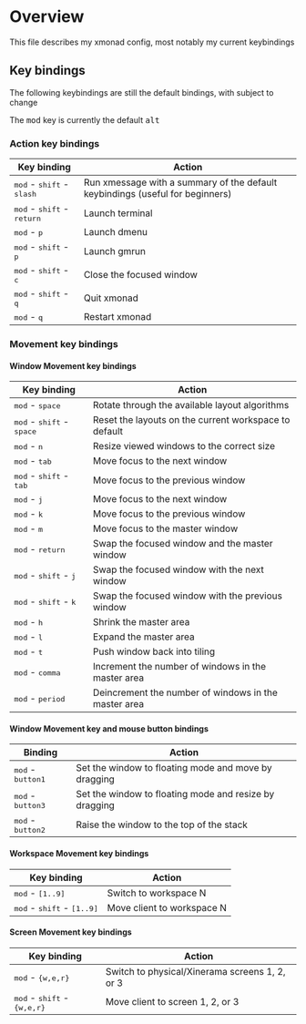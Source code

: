 # Overview

This file describes my xmonad config, most notably my current keybindings

## Key bindings

The following keybindings are still the default bindings, with subject to change

The <kbd>mod</kbd> key is currently the default <kbd>alt</kbd>

### Action key bindings

| Key binding                                             | Action                                                                        |
|---------------------------------------------------------|-------------------------------------------------------------------------------|
| <kbd>mod</kbd> - <kbd>shift</kbd>   - <kbd>slash</kbd>  | Run xmessage with a summary of the default keybindings (useful for beginners) |
| <kbd>mod</kbd> - <kbd>shift</kbd>   - <kbd>return</kbd> | Launch terminal                                                               |
| <kbd>mod</kbd> - <kbd>p</kbd>                           | Launch dmenu                                                                  |
| <kbd>mod</kbd> - <kbd>shift</kbd>   - <kbd>p</kbd>      | Launch gmrun                                                                  |
| <kbd>mod</kbd> - <kbd>shift</kbd>   - <kbd>c</kbd>      | Close the focused window                                                      |
| <kbd>mod</kbd> - <kbd>shift</kbd>   - <kbd>q</kbd>      | Quit xmonad                                                                   |
| <kbd>mod</kbd> - <kbd>q</kbd>                           | Restart xmonad                                                                |

### Movement key bindings

#### Window Movement key bindings

| Key binding                                             | Action                                                                        |
|---------------------------------------------------------|-------------------------------------------------------------------------------|
| <kbd>mod</kbd> - <kbd>space</kbd>                       | Rotate through the available layout algorithms                                |
| <kbd>mod</kbd> - <kbd>shift</kbd>   - <kbd>space</kbd>  | Reset the layouts on the current workspace to default                         |
| <kbd>mod</kbd> - <kbd>n</kbd>                           | Resize viewed windows to the correct size                                     |
| <kbd>mod</kbd> - <kbd>tab</kbd>                         | Move focus to the next window                                                 |
| <kbd>mod</kbd> - <kbd>shift</kbd>   - <kbd>tab</kbd>    | Move focus to the previous window                                             |
| <kbd>mod</kbd> - <kbd>j</kbd>                           | Move focus to the next window                                                 |
| <kbd>mod</kbd> - <kbd>k</kbd>                           | Move focus to the previous window                                             |
| <kbd>mod</kbd> - <kbd>m</kbd>                           | Move focus to the master window                                               |
| <kbd>mod</kbd> - <kbd>return</kbd>                      | Swap the focused window and the master window                                 |
| <kbd>mod</kbd> - <kbd>shift</kbd>   - <kbd>j</kbd>      | Swap the focused window with the next window                                  |
| <kbd>mod</kbd> - <kbd>shift</kbd>   - <kbd>k</kbd>      | Swap the focused window with the previous window                              |
| <kbd>mod</kbd> - <kbd>h</kbd>                           | Shrink the master area                                                        |
| <kbd>mod</kbd> - <kbd>l</kbd>                           | Expand the master area                                                        |
| <kbd>mod</kbd> - <kbd>t</kbd>                           | Push window back into tiling                                                  |
| <kbd>mod</kbd> - <kbd>comma</kbd>                       | Increment the number of windows in the master area                            |
| <kbd>mod</kbd> - <kbd>period</kbd>                      | Deincrement the number of windows in the master area                          |

#### Window Movement key and mouse button bindings

| Binding                                                 | Action                                                                        |
|---------------------------------------------------------|-------------------------------------------------------------------------------|
| <kbd>mod</kbd> - <kbd>button1</kbd>                     | Set the window to floating mode and move by dragging                          |
| <kbd>mod</kbd> - <kbd>button3</kbd>                     | Set the window to floating mode and resize by dragging                        |
| <kbd>mod</kbd> - <kbd>button2</kbd>                     | Raise the window to the top of the stack                                      |

#### Workspace Movement key bindings

| Key binding                                             | Action                                                                        |
|---------------------------------------------------------|-------------------------------------------------------------------------------|
| <kbd>mod</kbd> - <kbd>[1..9]</kbd>                      | Switch to workspace N                                                         |
| <kbd>mod</kbd> - <kbd>shift</kbd>   - <kbd>[1..9]</kbd> | Move client to workspace N                                                    |

#### Screen Movement key bindings
| Key binding                                             | Action                                                                        |
|---------------------------------------------------------|-------------------------------------------------------------------------------|
| <kbd>mod</kbd> - <kbd>{w,e,r}</kbd>                     | Switch to physical/Xinerama screens 1, 2, or 3                                |
| <kbd>mod</kbd> - <kbd>shift</kbd>   - <kbd>{w,e,r}</kbd>| Move client to screen 1, 2, or 3                                              |
